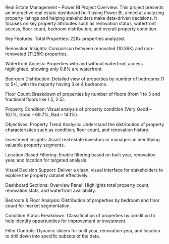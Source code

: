 Real Estate Management – Power BI Project
Overview:
This project presents an interactive real estate dashboard built using Power BI, aimed at analyzing property listings and helping stakeholders make data-driven decisions. It focuses on key property attributes such as renovation status, waterfront access, floor count, bedroom distribution, and overall property condition.


Key Features:
Total Properties: 22K+ properties analyzed.


Renovation Insights: Comparison between renovated (10.36K) and non-renovated (11.25K) properties.


Waterfront Access: Properties with and without waterfront access highlighted, showing only 0.8% are waterfront.


Bedroom Distribution: Detailed view of properties by number of bedrooms (1 to 5+), with the majority having 3 or 4 bedrooms.


Floor Count: Breakdown of properties by number of floors (from 1 to 3 and fractional floors like 1.5, 2.5).


Property Condition: Visual analysis of property condition (Very Good – 16.1%, Good – 69.7%, Bad – 14.1%).


Objectives:
Property Trend Analysis: Understand the distribution of property characteristics such as condition, floor count, and renovation history.


Investment Insights: Assist real estate investors or managers in identifying valuable property segments.


Location-Based Filtering: Enable filtering based on built year, renovation year, and location for targeted analysis.


Visual Decision Support: Deliver a clean, visual interface for stakeholders to explore the property dataset effectively.


Dashboard Sections:
Overview Panel: Highlights total property count, renovation stats, and waterfront availability.

Bedroom & Floor Analysis: Distribution of properties by bedroom and floor count for market segmentation.

Condition Status Breakdown: Classification of properties by condition to help identify opportunities for improvement or investment.

Filter Controls: Dynamic slicers for built year, renovation year, and location to drill down into specific subsets of the data.
